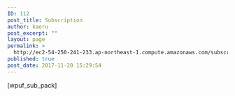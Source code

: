 ```yaml
---
ID: 112
post_title: Subscription
author: kaoru
post_excerpt: ""
layout: page
permalink: >
  http://ec2-54-250-241-233.ap-northeast-1.compute.amazonaws.com/subscription-2/
published: true
post_date: 2017-11-20 15:29:54
---
```

[wpuf_sub_pack]